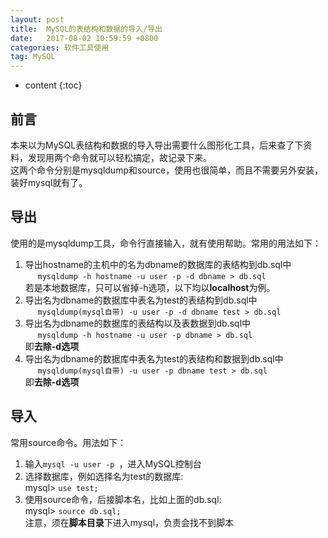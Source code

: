 ```yaml
---
layout: post
title:  MySQL的表结构和数据的导入/导出
date:   2017-08-02 10:59:59 +0800
categories: 软件工具使用
tag: MySQL
---
```


* content
{:toc}


## 前言

本来以为MySQL表结构和数据的导入导出需要什么图形化工具，后来查了下资料，发现用两个命令就可以轻松搞定，故记录下来。  
这两个命令分别是mysqldump和source，使用也很简单，而且不需要另外安装，装好mysql就有了。

## 导出

使用的是mysqldump工具，命令行直接输入，就有使用帮助。常用的用法如下：  
1. 导出hostname的主机中的名为dbname的数据库的表结构到db.sql中  
&nbsp;&nbsp;&nbsp;&nbsp; 
```mysqldump -h hostname -u user -p -d dbname > db.sql```  
若是本地数据库，只可以省掉-h选项，以下均以**localhost**为例。  
2. 导出名为dbname的数据库中表名为test的表结构到db.sql中  
&nbsp;&nbsp;&nbsp;&nbsp; 
```mysqldump(mysql自带) -u user -p -d dbname test > db.sql```  
3. 导出名为dbname的数据库的表结构以及表数据到db.sql中  
&nbsp;&nbsp;&nbsp;&nbsp; 
```mysqldump -h hostname -u user -p dbname > db.sql```  
即**去除-d选项**  
4. 导出名为dbname的数据库中表名为test的表结构和数据到db.sql中  
&nbsp;&nbsp;&nbsp;&nbsp; 
```mysqldump(mysql自带) -u user -p dbname test > db.sql```  
即**去除-d选项**


## 导入

常用source命令。用法如下：  
1. 输入```mysql -u user -p ```，进入MySQL控制台  
2. 选择数据库，例如选择名为test的数据库:  
mysql> ```use test;```  
3. 使用source命令，后接脚本名，比如上面的db.sql:  
mysql> ```source db.sql;```  
注意，须在**脚本目录**下进入mysql，负责会找不到脚本